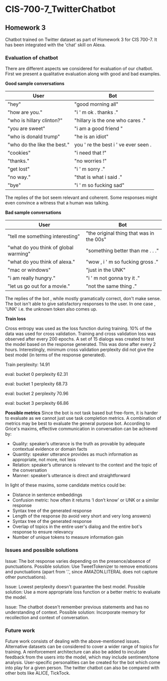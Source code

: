 # CIS-700-7_TwitterChatbot

## Homework 3

Chatbot trained on Twitter dataset as part of Homework 3 for CIS 700-7. It has been integrated with the 'chat' skill on Alexa.

### Evaluation of chatbot
There are different aspects we considered for evaluation of our chatbot. First we present a qualitative evaluation along with good and bad examples.

__Good sample conversations__

User | Bot
--- | ---
"hey" | "good morning all"
"how are you." | "i ' m ok . thanks ."
"who is hillary clinton?" | "hillary is the one who cares ."
"you are sweet" | "i am a good friend "
"who is donald trump" | "he is an idiot"
"who do the like the best." | you ' re the best i ' ve ever seen .
"cookies" | "i need that !"
"thanks." | "no worries !"
"get lost" | "i ' m sorry ."
"no way." | "that is what i said ."
"bye" | "i ' m so fucking sad"

The replies of the bot seem relevant and coherent. Some responses might even convince a witness that a human was talking.

__Bad sample conversations__

User | Bot
--- | ---
"tell me something interesting" | "the original thing that was in the 00s"
"what do you think of global warming" | "something better than me . . ."
"what do you think of alexa." | "wow , i ' m so fucking gross ."
"mac or windows" | "just in the UNK"
"i am really hungry." | "i ' m not gonna try it ."
"let us go out for a movie." | "not the same thing ."

The replies of the bot , while mostly gramatically correct, don't make sense. The bot isn't able to give satisfactory responses to the user. In one case , 'UNK' i.e. the unknown token also comes up.

__Train loss__

Cross entropy was used as the loss function during training. 10% of the data was used for cross validation. 
Training and cross validation loss was observed after every 200 epochs.  A set of 15 dialogs was created to test the model based on the response generated. This was done after every 2 hours.
Interestingly, minimum cross validation perplexity did not give the best model (in terms of the response generated). 

Train perplexity: 14.91

eval: bucket 0 perplexity 62.31

eval: bucket 1 perplexity 68.73

eval: bucket 2 perplexity 70.96

eval: bucket 3 perplexity 66.86

__Possible metrics__
Since the bot is not task based but free-form, it is harder to evaluate as we cannot just use task completion metrics. A combination of metrics may be best to evaluate the general purpose bot. According to Grice's maxims, effective communication in conversation can be achieved by:
- Quality: speaker’s utterance is the truth as provable by adequate contextual evidence or domain facts
- Quantity: speaker utterance provides as much information as appropriate, not more, not less
- Relation: speaker’s utterance is relevant to the context and the topic of the conversation
- Manner: speaker’s utterance is direct and straightforward

In light of these maxims, some candidate metrics could be:
 - Distance in sentence embeddings
 - Confusion metric: how often it returns ‘I don’t know’ or UNK or a similar response
 - Syntax tree of the generated response
 - Length of the response (to avoid very short and very long answers)
 - Syntax tree of the generated response
 - Overlap of topics in the entire user's dialog and the entire bot's response to ensure relevancy
 - Number of unique tokens to measure information gain
 
### Issues and possible solutions

Issue: The bot response varies depending on the presence/absence of punctuations.
Possible solution: Use TweetTokenizer to remove emoticons and punctuations (apart from '.', since AMAZON.LITERAL does not capture other punctuations).

Issue: Lowest perplexity doesn't guarantee the best model.
Possible solution: Use a more appropriate loss function or a better metric to evaluate the model.

Issue: The chatbot doesn't remember previous statements and has no understanding of context.
Possible solution: Incorporate memory for recollection and context of conversation.
 
### Future work
 
Future work consists of dealing with the above-mentioned issues. Alternative datasets can be considered to cover a wider range of topics for training. A reinforcement architecture can also be added to inculcate feedback from the users into the model, which may include sentiment/tone analysis. User-specific personalities can be created for the bot which come into play for a given person. The twitter chatbot can also be compared with other bots like ALICE, TickTock. 


